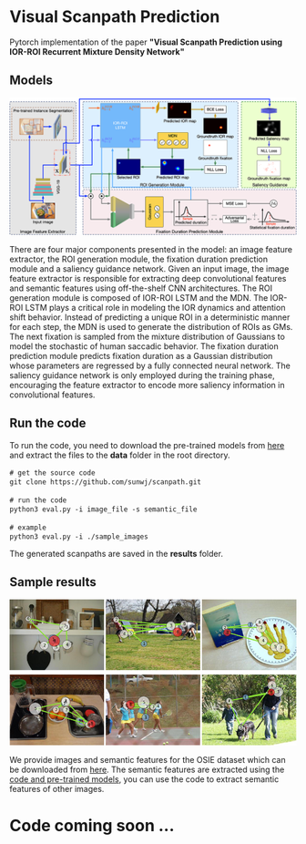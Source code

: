 # Visual Scanpath Prediction
Pytorch implementation of the paper **"Visual Scanpath Prediction using IOR-ROI Recurrent Mixture Density Network"**

## Models

![](figs/overview.png)

There are four major components presented in the model: an image feature extractor, the ROI generation module, the fixation duration prediction module and a saliency guidance network. Given an input image, the image feature extractor is responsible for extracting deep convolutional features and semantic features using off-the-shelf CNN architectures. The ROI generation module is composed of IOR-ROI LSTM and the MDN. The IOR-ROI LSTM plays a critical role in modeling the IOR dynamics and attention shift behavior. Instead of predicting a unique ROI in a deterministic manner for each step, the MDN is used to generate the distribution of ROIs as GMs. The next fixation is sampled from the mixture distribution of Gaussians to model the stochastic of human saccadic behavior. The fixation duration prediction module predicts fixation duration as a Gaussian distribution whose parameters are regressed by a fully connected neural network. The saliency guidance network is only employed during the training phase, encouraging the feature extractor to encode more saliency information in convolutional features.

## Run the code

To run the code, you need to download the pre-trained models from [here](#) and extract the files to the **data** folder in the root directory.

	# get the source code
	git clone https://github.com/sunwj/scanpath.git
	
	# run the code
	python3 eval.py -i image_file -s semantic_file
	
	# example
	python3 eval.py -i ./sample_images

The generated scanpaths are saved in the **results** folder.

## Sample results
![](figs/sample_results.jpg)

We provide images and semantic features for the OSIE dataset which can be downloaded from [here](#). The semantic features are extracted using the [code and pre-trained models](https://github.com/ronghanghu/seg_every_thing), you can use the code to extract semantic features of other images.

# Code coming soon ...